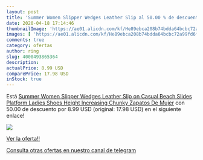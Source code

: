 ```yaml
---
layout: post
title: 'Summer Women Slipper Wedges Leather Slip al 50.00 % de descuento'
date: 2020-04-18 17:14:46
thumbnailImage: 'https://ae01.alicdn.com/kf/He89ebca208b74bdda64bcbc72a99fd6fQ/Summer-Women-Slipper-Wedges-Leather-Slip-on-Casual-Beach-Slides-Platform-Ladies-Shoes-Height-Increasing-Chunky.jpg_350x350._SL200_.jpg'
images: [ 'https://ae01.alicdn.com/kf/He89ebca208b74bdda64bcbc72a99fd6fQ/Summer-Women-Slipper-Wedges-Leather-Slip-on-Casual-Beach-Slides-Platform-Ladies-Shoes-Height-Increasing-Chunky.jpg_350x350._SL200_.jpg' ]
comments: true
category: ofertas
author: ring
slug: 4000493865364
description:
actualPrice: 8.99 USD
comparePrice: 17.98 USD
inStock: true
---
```


Está [Summer Women Slipper Wedges Leather Slip on Casual Beach Slides Platform Ladies Shoes Height Increasing Chunky Zapatos De Mujer](https://www.amazon.com/dp/4000493865364/?tag=redken08-20) con 50.00 de descuento por 8.99 USD (original: 17.98 USD) en el siguiente enlace!

[![](https://ae01.alicdn.com/kf/He89ebca208b74bdda64bcbc72a99fd6fQ/Summer-Women-Slipper-Wedges-Leather-Slip-on-Casual-Beach-Slides-Platform-Ladies-Shoes-Height-Increasing-Chunky.jpg_350x350._SL200_.jpg)](https://www.amazon.com/dp/4000493865364/?tag=redken08-20)

[Ver la oferta!!](https://www.amazon.com/dp/4000493865364/?tag=redken08-20)

[Consulta otras ofertas en nuestro canal de telegram](https://t.me/s/ofertas25)
